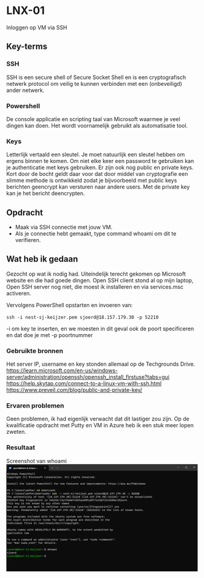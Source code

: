 # LNX-01
Inloggen op VM via SSH

## Key-terms
### SSH
SSH is een secure shell of Secure Socket Shell en is een cryptografisch netwerk protocol om veilig te kunnen verbinden met een (onbeveiligd) ander netwerk.

### Powershell
De console applicatie en scripting taal van Microsoft waarmee je veel dingen kan doen. Het wordt voornamelijk gebruikt als automatisatie tool. 

### Keys
Letterlijk vertaald een sleutel. Je moet natuurlijk een sleutel hebben om ergens binnen te komen. Om niet elke keer een password te gebruiken kan je authenticatie met keys gebruiken. 
Er zijn ook nog public en private keys. Kort door de bocht geldt daar voor dat door middel van cryptografie een slimme methode is ontwikkeld zodat je bijvoorbeeld met public keys berichten geencrypt kan versturen naar andere users. Met de private key kan je het bericht deencrypten. 

## Opdracht
- Maak via SSH connectie met jouw VM.
- Als je connectie hebt gemaakt, type command whoami om dit te verifieren.

## Wat heb ik gedaan

Gezocht op wat ik nodig had. Uiteindelijk terecht gekomen op Microsoft website en die had goede dingen. Open SSH client stond al op mijn laptop, Open SSH server nog niet, die moest ik installeren en via services.msc activeren. 

Vervolgens PowerShell opstarten en invoeren van:

`ssh -i nest-sj-keijzer.pem sjoerd@18.157.179.30 -p 52210`

-i om key te inserten, en we moesten in dit geval ook de poort specificeren en dat doe je met -p poortnummer

### Gebruikte bronnen
Het server IP, username en key stonden allemaal op de Techgrounds Drive.
https://learn.microsoft.com/en-us/windows-server/administration/openssh/openssh_install_firstuse?tabs=gui
https://help.skytap.com/connect-to-a-linux-vm-with-ssh.html
https://www.preveil.com/blog/public-and-private-key/

### Ervaren problemen
Geen problemen, ik had eigenlijk verwacht dat dit lastiger zou zijn. Op de kwalificatie opdracht met Putty en VM in Azure heb ik een stuk meer lopen zweten. 

### Resultaat

Screenshot van whoami
![Screenshot 1](https://github.com/techgrounds/techgrounds-SjoerdKeijzer/blob/main/00_includes/LNX-01_whoami.png)
